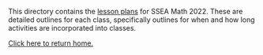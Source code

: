 This directory contains the [lesson plans](https://github.com/sfushidahardy/SSEA-Linear-Algebra-Activities/blob/main/Syllabus/LessonPlan/lesson-plans.pdf) for SSEA Math 2022. These are detailed outlines for each class, specifically outlines for when and how long activities are incorporated into classes.

[Click here to return home.](https://github.com/sfushidahardy/SSEA-Linear-Algebra-Activities/blob/main/README.md#Syllabus)

